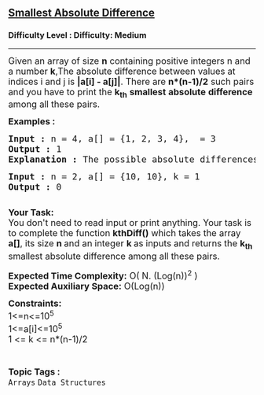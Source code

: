 <h2><a href="https://www.geeksforgeeks.org/problems/smallest-absolute-difference4320/1?page=1&difficulty=Medium&status=unsolved,attempted&sortBy=accuracy">Smallest Absolute Difference</a></h2><h3>Difficulty Level : Difficulty: Medium</h3><hr><div class="problems_problem_content__Xm_eO"><p><span style="font-size: 18px;">Given an array of size <strong>n</strong> containing positive integers n and a number <strong>k</strong>,The absolute difference between values at indices i and j is <strong>|a[i] - a[j]|</strong>. There are <strong>n*(n-1)/2</strong> such pairs and you have to&nbsp;print the <strong>k<sub>th</sub></strong> <strong>smallest</strong> <strong>absolute</strong> <strong>difference</strong> among all these pairs.</span></p>
<p><span style="font-size: 18px;"><strong>Examples :</strong></span></p>
<pre><span style="font-size: 18px;"><strong>Input : </strong>n = 4, a[] = {1, 2, 3, 4},  = 3<strong>
Output : </strong>1 <strong>
Explanation : </strong>The possible absolute differences are : {1, 2, 3, 1, 2, 1}. The 3rd smallest value among these is 1.</span></pre>
<pre><span style="font-size: 18px;"><strong>Input : </strong>n = 2, a[] = {10, 10}, k = 1
<strong>Output : </strong>0</span></pre>
<p><br><span style="font-size: 18px;"><strong>Your Task:&nbsp;&nbsp;</strong><br>You don't need to read input or print anything. Your task is to complete the function <strong>kthDiff()</strong>&nbsp;which takes the array <strong>a[]</strong>, its size <strong>n </strong>and an integer <strong>k </strong>as inputs and returns the <strong>k<sub>th</sub></strong> smallest absolute difference among all these pairs.</span></p>
<p><span style="font-size: 18px;"><strong>Expected Time Complexity:</strong> O( N. (Log(n))<sup>2</sup> )<br><strong>Expected Auxiliary Space:</strong> O(Log(n))</span></p>
<p><span style="font-size: 18px;"><strong>Constraints:</strong><br>1&lt;=n&lt;=10<sup>5</sup><br>1&lt;=a[i]&lt;=10<sup>5</sup><br>1 &lt;= k &lt;= n*(n-1)/2</span></p></div><br><p><span style=font-size:18px><strong>Topic Tags : </strong><br><code>Arrays</code>&nbsp;<code>Data Structures</code>&nbsp;